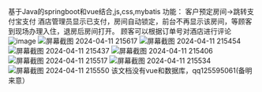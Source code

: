 基于Java的springboot和vue结合,js,css,mybatis
功能：
客户预定房间->跳转支付宝支付
酒店管理员显示已支付，房间自动锁定，前台不再显示该房间，等顾客到现场办理入住，退房后房间打开。
顾客可以根据订单号对酒店进行评论
![image](https://github.com/GYXGS/hotel-springboot/assets/165204188/85ac77ae-752a-4775-a996-f203123c8d26)
![屏幕截图 2024-04-11 215617](https://github.com/GYXGS/hotel-springboot/assets/165204188/35151b77-4877-4fa5-97fc-e2ee195daed1)
![屏幕截图 2024-04-11 215454](https://github.com/GYXGS/hotel-springboot/assets/165204188/b60f8786-8267-46f1-aaea-de4d947a8902)
![屏幕截图 2024-04-11 215437](https://github.com/GYXGS/hotel-springboot/assets/165204188/824522c3-78e9-484c-9885-b8f6448de99b)
![屏幕截图 2024-04-11 215406](https://github.com/GYXGS/hotel-springboot/assets/165204188/b737b64f-fd52-49fd-8bd0-ab6a125a535e)
![屏幕截图 2024-04-11 215517](https://github.com/GYXGS/hotel-springboot/assets/165204188/fb466661-412f-4ba9-b015-9f7ef9afc2ed)
![屏幕截图 2024-04-11 215534](https://github.com/GYXGS/hotel-springboot/assets/165204188/6fd2c261-3fef-4818-acc0-b984f0af8a86)
![屏幕截图 2024-04-11 215550](https://github.com/GYXGS/hotel-springboot/assets/165204188/142b85e8-c372-48ce-ae8b-5bdb94f3158d)
该文档没有vue和数据库，qq125595061(备明来意）

